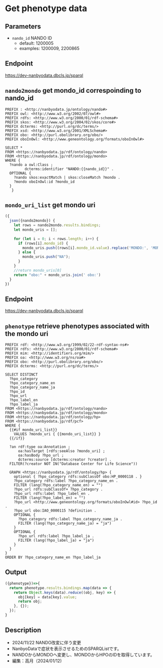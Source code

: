 # Get phenotype data

## Parameters

* `nando_id` NANDO ID
  * default: 1200005
  * examples: 1200009, 2200865

## Endpoint

https://dev-nanbyodata.dbcls.jp/sparql

## `nando2mondo` get mondo_id correspoinding to nando_id

```sparql
PREFIX : <http://nanbyodata.jp/ontology/nando#>
PREFIX owl: <http://www.w3.org/2002/07/owl#>
PREFIX rdfs: <http://www.w3.org/2000/01/rdf-schema#>
PREFIX skos: <http://www.w3.org/2004/02/skos/core#>
PREFIX dcterms: <http://purl.org/dc/terms/>
PREFIX xsd: <http://www.w3.org/2001/XMLSchema#>
PREFIX obo: <http://purl.obolibrary.org/obo/>
PREFIX oboInOwl: <http://www.geneontology.org/formats/oboInOwl#>

SELECT *
FROM <https://nanbyodata.jp/rdf/ontology/nando>
FROM <https://nanbyodata.jp/rdf/ontology/mondo>
WHERE {
  ?nando a owl:Class ;
         dcterms:identifier "NANDO:{{nando_id}}" .
  OPTIONAL {
    ?nando skos:exactMatch | skos:closeMatch ?mondo .
    ?mondo oboInOwl:id ?mondo_id
  }
   }
```

## `mondo_uri_list` get mondo uri

```javascript
({
  json({nando2mondo}) {
    let rows = nando2mondo.results.bindings;
    let mondo_uris = [];
    
    for (let i = 0; i < rows.length; i++) {
      if (rows[i].mondo_id) {
        mondo_uris.push((rows[i].mondo_id.value).replace('MONDO:', 'MONDO_'));
      } else {
        mondo_uris.push("NA");
      }
    }
    //return mondo_uris[0]
    return "obo:" + mondo_uris.join(' obo:')
  }
})
```


## Endpoint

https://dev-nanbyodata.dbcls.jp/sparql

## `phenotype` retrieve phenotypes associated with the mondo uri

```sparql
PREFIX rdf: <http://www.w3.org/1999/02/22-rdf-syntax-ns#>
PREFIX rdfs: <http://www.w3.org/2000/01/rdf-schema#>
PREFIX mim: <http://identifiers.org/mim/>
PREFIX oa: <http://www.w3.org/ns/oa#>
PREFIX obo: <http://purl.obolibrary.org/obo/>
PREFIX dcterms: <http://purl.org/dc/terms/>

SELECT DISTINCT
  ?hpo_category
  ?hpo_category_name_en
  ?hpo_category_name_ja
  ?hpo_id
  ?hpo_url
  ?hpo_label_en
  ?hpo_label_ja
FROM <https://nanbyodata.jp/rdf/ontology/nando>
FROM <https://nanbyodata.jp/rdf/ontology/mondo>
FROM <https://nanbyodata.jp/rdf/ontology/hp>
FROM <https://nanbyodata.jp/rdf/pcf>
WHERE { 
  {{#if mondo_uri_list}}
	VALUES ?mondo_uri { {{mondo_uri_list}} }
  {{/if}}
    
  ?an rdf:type oa:Annotation ;
      oa:hasTarget [rdfs:seeAlso ?mondo_uri] ;
      oa:hasBody ?hpo_url ;
      dcterms:source [dcterms:creator ?creator] .
  FILTER(?creator NOT IN("Database Center for Life Science"))
    
  GRAPH <https://nanbyodata.jp/rdf/ontology/hp> {
    optional { ?hpo_category rdfs:subClassOf obo:HP_0000118 . }
    ?hpo_category rdfs:label ?hpo_category_name_en .
    FILTER (lang(?hpo_category_name_en) = "")
    ?hpo_url rdfs:subClassOf+ ?hpo_category .
    ?hpo_url rdfs:label ?hpo_label_en .
    FILTER (lang(?hpo_label_en) = "")
    ?hpo_url <http://www.geneontology.org/formats/oboInOwl#id> ?hpo_id .
    ?hpo_url obo:IAO_0000115 ?definition .
    OPTIONAL {
      ?hpo_category rdfs:label ?hpo_category_name_ja .
      FILTER (lang(?hpo_category_name_ja) = "ja")
    }
    OPTIONAL {
      ?hpo_url rdfs:label ?hpo_label_ja .
      FILTER (lang(?hpo_label_ja) = "ja")
    }
  }
}
ORDER BY ?hpo_category_name_en ?hpo_label_ja
```
## Output

```javascript
({phenotype})=>{ 
  return phenotype.results.bindings.map(data => {
    return Object.keys(data).reduce((obj, key) => {
      obj[key] = data[key].value;
      return obj;
    }, {});
  });
}

```
## Description
- 2024/11/22 NANDO改変に伴う変更
- NanbyoDataで症状を表示させるためのSPARQListです。
- NANDOからMONDOへ変更し、MONDOからHPOのIDを取得しています。
- 編集：高月（2024/01/12)